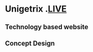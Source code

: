 # Unigetrix .[LIVE](https://design-technology-milos.herokuapp.com/)
 ## Technology based website
 ## Concept Design
